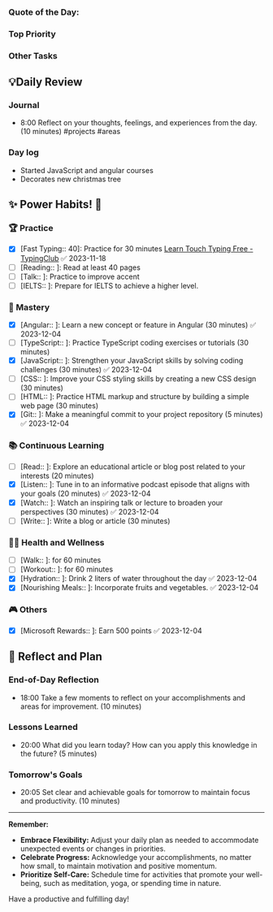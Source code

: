 ### **Quote of the Day:**

### Top Priority

### Other Tasks 


## 💡Daily Review
### Journal
- 8:00 Reflect on your thoughts, feelings, and experiences from the day. (10 minutes) #projects #areas 
### Day log
- Started JavaScript and angular courses
- Decorates new christmas tree
## **✨ Power Habits! 💪**

### 🏆 Practice
- [x] [Fast Typing:: 40]: Practice for 30 minutes [Learn Touch Typing Free - TypingClub](https://www.typingclub.com/) ✅ 2023-11-18
- [ ] [Reading:: ]: Read at least 40 pages 
- [ ] [Talk:: ]: Practice to improve accent
- [ ] [IELTS:: ]: Prepare for IELTS to achieve a higher level.

### 🚀 Mastery
- [x] [Angular:: ]: Learn a new concept or feature in Angular (30 minutes) ✅ 2023-12-04
- [ ] [TypeScript:: ]: Practice TypeScript coding exercises or tutorials (30 minutes)
- [x] [JavaScript:: ]: Strengthen your JavaScript skills by solving coding challenges (30 minutes) ✅ 2023-12-04
- [ ] [CSS:: ]: Improve your CSS styling skills by creating a new CSS design (30 minutes)
- [ ] [HTML:: ]: Practice HTML markup and structure by building a simple web page (30 minutes)
- [x] [Git:: ]: Make a meaningful commit to your project repository (5 minutes) ✅ 2023-12-04

### 📚 Continuous Learning
- [ ] [Read:: ]: Explore an educational article or blog post related to your interests (20 minutes)
- [x] [Listen:: ]: Tune in to an informative podcast episode that aligns with your goals (20 minutes) ✅ 2023-12-04
- [x] [Watch:: ]: Watch an inspiring talk or lecture to broaden your perspectives (30 minutes) ✅ 2023-12-04
- [ ] [Write:: ]: Write a blog or article (30 minutes) 
### 🏃‍♀️ Health and Wellness
- [ ] [Walk:: ]: for 60 minutes
- [ ] [Workout:: ]: for 60 minutes
- [x] [Hydration:: ]: Drink 2 liters of water throughout the day ✅ 2023-12-04
- [x] [Nourishing Meals:: ]: Incorporate fruits and vegetables. ✅ 2023-12-04

### 🎮 Others
- [x] [Microsoft Rewards:: ]: Earn 500 points ✅ 2023-12-04

## **📝 Reflect and Plan**

### End-of-Day Reflection
- 18:00 Take a few moments to reflect on your accomplishments and areas for improvement. (10 minutes)
### Lessons Learned 
- 20:00 What did you learn today? How can you apply this knowledge in the future? (5 minutes)
### Tomorrow's Goals
- 20:05 Set clear and achievable goals for tomorrow to maintain focus and productivity. (10 minutes)


---
**Remember:**

- **Embrace Flexibility:** Adjust your daily plan as needed to accommodate unexpected events or changes in priorities.
- **Celebrate Progress:** Acknowledge your accomplishments, no matter how small, to maintain motivation and positive momentum.
- **Prioritize Self-Care:** Schedule time for activities that promote your well-being, such as meditation, yoga, or spending time in nature.

Have a productive and fulfilling day!